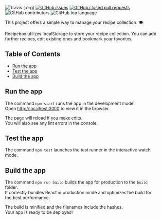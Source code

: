 ![Travis (.org)](https://img.shields.io/travis/knochenmark/recipebox.svg)
[![GitHub issues](https://img.shields.io/github/issues/knochenmark/recipebox.svg)](https://github.com/Knochenmark/recipebox/issues)
[![GitHub closed pull requests](https://img.shields.io/github/issues-pr-closed/knochenmark/recipebox.svg)](https://github.com/Knochenmark/recipebox/pulls)
![GitHub contributors](https://img.shields.io/github/contributors/knochenmark/recipebox.svg)
![GitHub top language](https://img.shields.io/github/languages/top/knochenmark/recipebox.svg)


This project offers a simple way to manage your recipe collection. :plate_with_cutlery:

Recipebox utilizes localStorage to store your recipe collection. You can add further recipes, edit existing ones and bookmark your favorites.

## Table of Contents

- [Run the app](#run-the-app)
- [Test the app](#test-the-app)
- [Build the app](#build-the-app)

## Run the app

The command `npm start` runs the app in the development mode.<br>
Open [http://localhost:3000](http://localhost:3000) to view it in the browser.

The page will reload if you make edits.<br>
You will also see any lint errors in the console.

## Test the app

The command `npm test` launches the test runner in the interactive watch mode.<br>

## Build the app

The command `npm run build` builds the app for production to the `build` folder.<br>
It correctly bundles React in production mode and optimizes the build for the best performance.

The build is minified and the filenames include the hashes.<br>
Your app is ready to be deployed!
